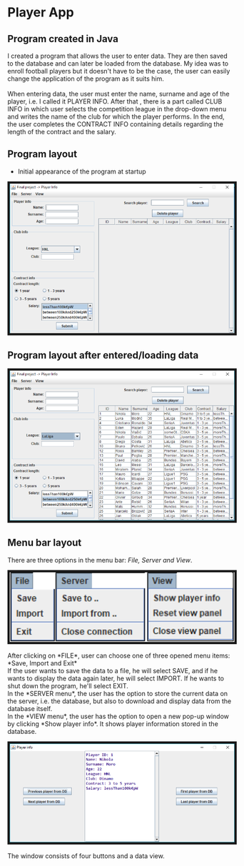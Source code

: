 # Player App
## Program created in Java

I created a program that allows the user to enter data. They are then saved to the database and can later be loaded
from the database.
My idea was to enroll football players but it doesn't have to be the case, the user can easily change the
application of the program as it suits him.
</br>
</br>
When entering data, the user must enter the name, surname and age of the player, i.e. I called it PLAYER INFO. After that , there is
a part called CLUB INFO in which user selects the competition league in the drop-down menu and writes the name of the club for which
the player performs. In the end, the user completes the CONTRACT INFO containing details regarding the length of the contract and the 
salary.

## Program layout
* Initial appearance of the program at startup
<p align="center">
  <kbd><img src="./Player 2-4 DB/Display1.png" alt="Initial appearance" width="738", border="5"></kbd>
</p>

## Program layout after entered/loading data
<p align="center">
  <kbd><img src="./Player 2-4 DB/Display2.png" alt="Program layout after entered/loading data" width="738", border="5"></kbd>
</p>

## Menu bar layout
There are three options in the menu bar: *File, Server and View*. </br>
<p align="center">
  <kbd><img src="./Player 2-4 DB/menu.png" alt="Menu bar" width="738", border="5"></kbd>
</p>
After clicking on *FILE*, user can choose one of three opened menu items: *Save, Import and Exit* </br>
If the user wants to save the data to a file, he will select SAVE, and if he wants to display the data again later, he will select 
IMPORT. If he wants to shut down the program, he'll select EXIT. </br>
In the *SERVER menu*, the user has the option to store the current data on the server, i.e. the database, but also to download and 
display data from the database itself. </br>
In the *VIEW menu*, the user has the option to open a new pop-up window by clicking *Show player info*. It shows player information 
stored in the database. </br>
<p align="center">
  <kbd><img src="./Player 2-4 DB/PlayerInfoDisplay.png" alt="Player info" width="738", border="5"></kbd>
</p>
The window consists of four buttons and a data view. 
